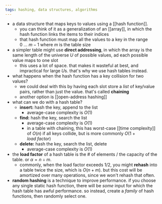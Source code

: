 ```yaml
---
tags: hashing, data structures, algorithms
---
```


- a data structure that maps keys to values using a [[hash function]].
	- you can think of it as a generalization of an [[array]], in which the hash function links the items to their indices
	- that hash function must map all the values to a key in the range $0\ ...\ m-1$ where $m$ is the table size
- a simpler table might use **direct addressing**, in which the array is the same length of the universe $U$ of possible values, ad each possible value maps to one slot
	- this uses a lot of space. that makes it wasteful at best, and impractical for large $U$s. that's why we use hash tables instead.
- what happens when the hash function has a key collision for two values?
	- we could deal with this by having each slot store a _list_ of key/value pairs, rather than just the value. that's called **chaining**
	- another option is [[open-address hashing]]
- what can we do with a hash table?
	- **insert:** hash the key, append to the list
		- average-case complexity is $O(1)$
	- **find:** hash the key, search the list
		- average-case complexity is $O(1)$
		- in a table with chaining, this has worst-case [[time complexity]] of $O(n)$ if all keys collide, but is more commonly $O(1 + load\ factor)$
	- **delete:** hash the key, search the list, delete
		- average-case complexity is $O(1)$
- the **load factor** of a hash table is the # of elements / the capacity of the table. or $\alpha = n \div m$.
	- commonly, when the load factor exceeds 1/2, you might **rehash** into a table twice the size, which is $O(n + m)$. but this cost will be amortized over many operations, since we won't rehash that often.
- **random hashing** is a technique to improve performance. if you choose any single static hash function, there will be *some* input for which the hash table has awful performance. so instead, create a _family_ of hash functions, then randomly select one.